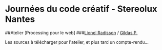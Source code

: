 Journées du code créatif - Stereolux Nantes
=========

##Atelier [Processing pour le web]
###[Lionel Radisson][1] / [Gildas P.][2]


Les sources à télécharger pour l'atelier, et plus tard un compte-rendu...


  [1]: http://makio.free.fr/
  [2]: http://www.gildasp.fr
